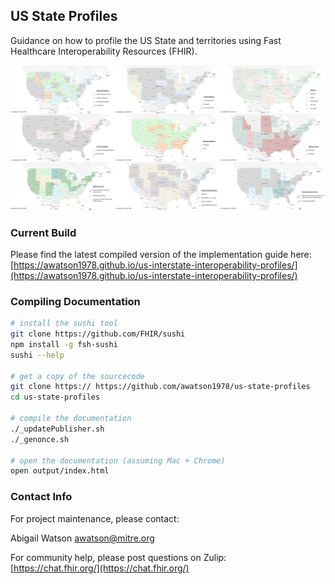 ## US State Profiles

Guidance on how to profile the US State and territories using Fast Healthcare Interoperability Resources (FHIR).

![PolicyAnalysis-Examples-3x2.jpg](./assets/PolicyAnalysis-Examples-3x2.jpg)  


### Current Build

Please find the latest compiled version of the implementation guide here: [https://awatson1978.github.io/us-interstate-interoperability-profiles/](https://awatson1978.github.io/us-interstate-interoperability-profiles/)

### Compiling Documentation  

```bash 
# install the sushi tool
git clone https://github.com/FHIR/sushi
npm install -g fsh-sushi
sushi --help

# get a copy of the sourcecode
git clone https:// https://github.com/awatson1978/us-state-profiles
cd us-state-profiles

# compile the documentation  
./_updatePublisher.sh
./_genonce.sh

# open the documentation (assuming Mac + Chrome)
open output/index.html
```


### Contact Info  


For project maintenance, please contact:    

Abigail Watson <awatson@mitre.org> 

For community help, please post questions on Zulip:  
[https://chat.fhir.org/](https://chat.fhir.org/)  

